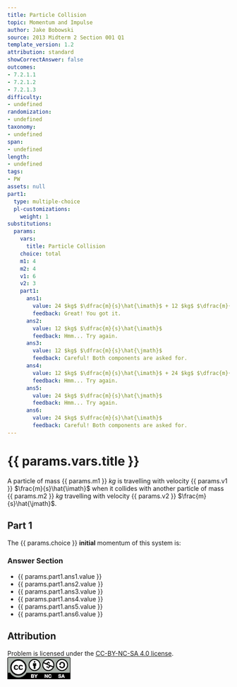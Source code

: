 ```yaml
---
title: Particle Collision
topic: Momentum and Impulse
author: Jake Bobowski
source: 2013 Midterm 2 Section 001 Q1
template_version: 1.2
attribution: standard
showCorrectAnswer: false
outcomes:
- 7.2.1.1
- 7.2.1.2
- 7.2.1.3
difficulty:
- undefined
randomization:
- undefined
taxonomy:
- undefined
span:
- undefined
length:
- undefined
tags:
- PW
assets: null
part1:
  type: multiple-choice
  pl-customizations:
    weight: 1
substitutions:
  params:
    vars:
      title: Particle Collision
    choice: total
    m1: 4
    m2: 4
    v1: 6
    v2: 3
    part1:
      ans1:
        value: 24 $kg$ $\dfrac{m}{s}\hat{\imath}$ + 12 $kg$ $\dfrac{m}{s}\hat{\jmath}$
        feedback: Great! You got it.
      ans2:
        value: 12 $kg$ $\dfrac{m}{s}\hat{\imath}$
        feedback: Hmm... Try again.
      ans3:
        value: 12 $kg$ $\dfrac{m}{s}\hat{\jmath}$
        feedback: Careful! Both components are asked for.
      ans4:
        value: 12 $kg$ $\dfrac{m}{s}\hat{\imath}$ + 24 $kg$ $\dfrac{m}{s}\hat{\jmath}$
        feedback: Hmm... Try again.
      ans5:
        value: 24 $kg$ $\dfrac{m}{s}\hat{\jmath}$
        feedback: Hmm... Try again.
      ans6:
        value: 24 $kg$ $\dfrac{m}{s}\hat{\imath}$
        feedback: Careful! Both components are asked for.
---
```

# {{ params.vars.title }}
A particle of mass {{ params.m1 }} $kg$ is travelling with velocity {{ params.v1 }} $\frac{m}{s}\hat{\imath}$ when it collides with another particle of mass {{ params.m2 }} $kg$ travelling with velocity {{ params.v2 }} $\frac{m}{s}\hat{\jmath}$.

## Part 1

The {{ params.choice }} **initial** momentum of this system is:

### Answer Section

- {{ params.part1.ans1.value }}
- {{ params.part1.ans2.value }}
- {{ params.part1.ans3.value }}
- {{ params.part1.ans4.value }}
- {{ params.part1.ans5.value }}
- {{ params.part1.ans6.value }}

## Attribution

Problem is licensed under the [CC-BY-NC-SA 4.0 license](https://creativecommons.org/licenses/by-nc-sa/4.0/).<br> ![The Creative Commons 4.0 license requiring attribution-BY, non-commercial-NC, and share-alike-SA license.](https://raw.githubusercontent.com/firasm/bits/master/by-nc-sa.png)